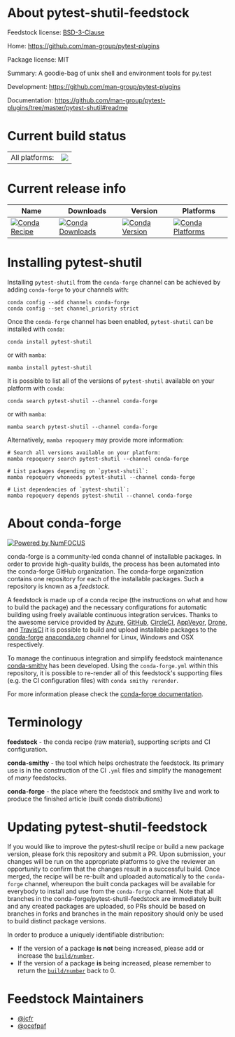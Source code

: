 About pytest-shutil-feedstock
=============================

Feedstock license: [BSD-3-Clause](https://github.com/conda-forge/pytest-shutil-feedstock/blob/main/LICENSE.txt)

Home: https://github.com/man-group/pytest-plugins

Package license: MIT

Summary: A goodie-bag of unix shell and environment tools for py.test

Development: https://github.com/man-group/pytest-plugins

Documentation: https://github.com/man-group/pytest-plugins/tree/master/pytest-shutil#readme

Current build status
====================


<table><tr><td>All platforms:</td>
    <td>
      <a href="https://dev.azure.com/conda-forge/feedstock-builds/_build/latest?definitionId=3296&branchName=main">
        <img src="https://dev.azure.com/conda-forge/feedstock-builds/_apis/build/status/pytest-shutil-feedstock?branchName=main">
      </a>
    </td>
  </tr>
</table>

Current release info
====================

| Name | Downloads | Version | Platforms |
| --- | --- | --- | --- |
| [![Conda Recipe](https://img.shields.io/badge/recipe-pytest--shutil-green.svg)](https://anaconda.org/conda-forge/pytest-shutil) | [![Conda Downloads](https://img.shields.io/conda/dn/conda-forge/pytest-shutil.svg)](https://anaconda.org/conda-forge/pytest-shutil) | [![Conda Version](https://img.shields.io/conda/vn/conda-forge/pytest-shutil.svg)](https://anaconda.org/conda-forge/pytest-shutil) | [![Conda Platforms](https://img.shields.io/conda/pn/conda-forge/pytest-shutil.svg)](https://anaconda.org/conda-forge/pytest-shutil) |

Installing pytest-shutil
========================

Installing `pytest-shutil` from the `conda-forge` channel can be achieved by adding `conda-forge` to your channels with:

```
conda config --add channels conda-forge
conda config --set channel_priority strict
```

Once the `conda-forge` channel has been enabled, `pytest-shutil` can be installed with `conda`:

```
conda install pytest-shutil
```

or with `mamba`:

```
mamba install pytest-shutil
```

It is possible to list all of the versions of `pytest-shutil` available on your platform with `conda`:

```
conda search pytest-shutil --channel conda-forge
```

or with `mamba`:

```
mamba search pytest-shutil --channel conda-forge
```

Alternatively, `mamba repoquery` may provide more information:

```
# Search all versions available on your platform:
mamba repoquery search pytest-shutil --channel conda-forge

# List packages depending on `pytest-shutil`:
mamba repoquery whoneeds pytest-shutil --channel conda-forge

# List dependencies of `pytest-shutil`:
mamba repoquery depends pytest-shutil --channel conda-forge
```


About conda-forge
=================

[![Powered by
NumFOCUS](https://img.shields.io/badge/powered%20by-NumFOCUS-orange.svg?style=flat&colorA=E1523D&colorB=007D8A)](https://numfocus.org)

conda-forge is a community-led conda channel of installable packages.
In order to provide high-quality builds, the process has been automated into the
conda-forge GitHub organization. The conda-forge organization contains one repository
for each of the installable packages. Such a repository is known as a *feedstock*.

A feedstock is made up of a conda recipe (the instructions on what and how to build
the package) and the necessary configurations for automatic building using freely
available continuous integration services. Thanks to the awesome service provided by
[Azure](https://azure.microsoft.com/en-us/services/devops/), [GitHub](https://github.com/),
[CircleCI](https://circleci.com/), [AppVeyor](https://www.appveyor.com/),
[Drone](https://cloud.drone.io/welcome), and [TravisCI](https://travis-ci.com/)
it is possible to build and upload installable packages to the
[conda-forge](https://anaconda.org/conda-forge) [anaconda.org](https://anaconda.org/)
channel for Linux, Windows and OSX respectively.

To manage the continuous integration and simplify feedstock maintenance
[conda-smithy](https://github.com/conda-forge/conda-smithy) has been developed.
Using the ``conda-forge.yml`` within this repository, it is possible to re-render all of
this feedstock's supporting files (e.g. the CI configuration files) with ``conda smithy rerender``.

For more information please check the [conda-forge documentation](https://conda-forge.org/docs/).

Terminology
===========

**feedstock** - the conda recipe (raw material), supporting scripts and CI configuration.

**conda-smithy** - the tool which helps orchestrate the feedstock.
                   Its primary use is in the construction of the CI ``.yml`` files
                   and simplify the management of *many* feedstocks.

**conda-forge** - the place where the feedstock and smithy live and work to
                  produce the finished article (built conda distributions)


Updating pytest-shutil-feedstock
================================

If you would like to improve the pytest-shutil recipe or build a new
package version, please fork this repository and submit a PR. Upon submission,
your changes will be run on the appropriate platforms to give the reviewer an
opportunity to confirm that the changes result in a successful build. Once
merged, the recipe will be re-built and uploaded automatically to the
`conda-forge` channel, whereupon the built conda packages will be available for
everybody to install and use from the `conda-forge` channel.
Note that all branches in the conda-forge/pytest-shutil-feedstock are
immediately built and any created packages are uploaded, so PRs should be based
on branches in forks and branches in the main repository should only be used to
build distinct package versions.

In order to produce a uniquely identifiable distribution:
 * If the version of a package **is not** being increased, please add or increase
   the [``build/number``](https://docs.conda.io/projects/conda-build/en/latest/resources/define-metadata.html#build-number-and-string).
 * If the version of a package **is** being increased, please remember to return
   the [``build/number``](https://docs.conda.io/projects/conda-build/en/latest/resources/define-metadata.html#build-number-and-string)
   back to 0.

Feedstock Maintainers
=====================

* [@jcfr](https://github.com/jcfr/)
* [@ocefpaf](https://github.com/ocefpaf/)

